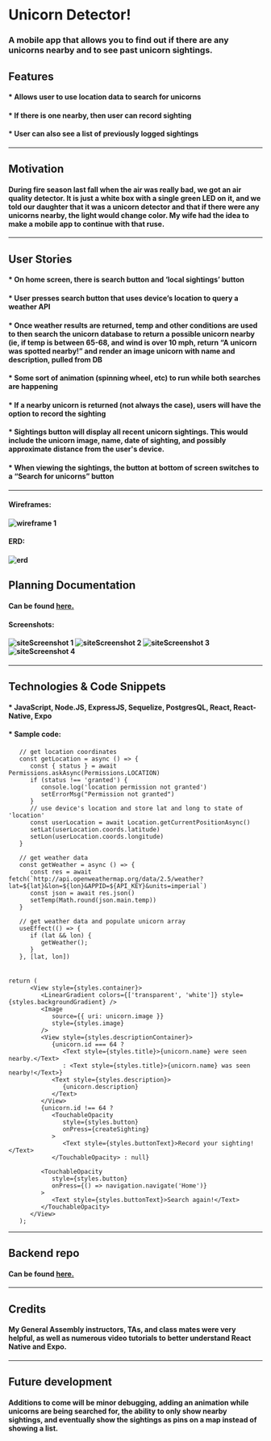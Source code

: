 # Unicorn Detector!

### A mobile app that allows you to find out if there are any unicorns nearby and to see past unicorn sightings.

## Features

#### * Allows user to use location data to search for unicorns
#### * If there is one nearby, then user can record sighting
#### * User can also see a list of previously logged sightings

---
## Motivation
#### During fire season last fall when the air was really bad, we got an air quality detector. It is just a white box with a single green LED on it, and we told our daughter that it was a unicorn detector and that if there were any unicorns nearby, the light would change color. My wife had the idea to make a mobile app to continue with that ruse.

---
## User Stories 

#### * On home screen, there is search button and ‘local sightings’ button
#### * User presses search button that uses device’s location to query a weather API
#### * Once weather results are returned, temp and other conditions are used to then search the unicorn database to return a possible unicorn nearby (ie, if temp is between 65-68, and wind is over 10 mph, return “A unicorn was spotted nearby!” and render an image unicorn with name and description, pulled from DB
#### * Some sort of animation (spinning wheel, etc) to run while both searches are happening
#### * If a nearby unicorn is returned (not always the case), users will have the option to record the sighting
#### * Sightings button will display all recent unicorn sightings. This would include the unicorn image, name, date of sighting, and possibly approximate distance from the user's device. 
#### * When viewing the sightings, the button at bottom of screen switches to a “Search for unicorns” button

---
####  Wireframes:

#### ![wireframe 1](./assets/mockups.png) 


####  ERD:

####  ![erd](./assets/ERD.png)


## Planning Documentation
#### Can be found [here.](https://trello.com/b/bvfaBIOa/unicorn-detector)


####  Screenshots:


#### ![siteScreenshot 1](./assets/Screenshot1.png) ![siteScreenshot 2](./assets/Screenshot2.png) ![siteScreenshot 3](./assets/Screenshot3.png) ![siteScreenshot 4](./assets/Screenshot4.png)


---

## Technologies & Code Snippets
#### * JavaScript, Node.JS, ExpressJS, Sequelize, PostgresQL, React, React-Native, Expo
#### * Sample code:
#### 
```
   // get location coordinates
   const getLocation = async () => {
      const { status } = await Permissions.askAsync(Permissions.LOCATION)
      if (status !== 'granted') {
         console.log('location permission not granted')
         setErrorMsg("Permission not granted")
      }
      // use device's location and store lat and long to state of 'location'
      const userLocation = await Location.getCurrentPositionAsync()
      setLat(userLocation.coords.latitude)
      setLon(userLocation.coords.longitude)
   }
   
   // get weather data
   const getWeather = async () => {
      const res = await fetch(`http://api.openweathermap.org/data/2.5/weather?lat=${lat}&lon=${lon}&APPID=${API_KEY}&units=imperial`)
      const json = await res.json()
      setTemp(Math.round(json.main.temp))
   }

   // get weather data and populate unicorn array
   useEffect(() => {
      if (lat && lon) {
         getWeather();
      }
   }, [lat, lon])


```


#### 
```
return (
      <View style={styles.container}>
         <LinearGradient colors={['transparent', 'white']} style={styles.backgroundGradient} />
         <Image
            source={{ uri: unicorn.image }}
            style={styles.image}
         />
         <View style={styles.descriptionContainer}>
            {unicorn.id === 64 ?
               <Text style={styles.title}>{unicorn.name} were seen nearby.</Text>
               : <Text style={styles.title}>{unicorn.name} was seen nearby!</Text>}
            <Text style={styles.description}>
               {unicorn.description}
            </Text>
         </View>
         {unicorn.id !== 64 ?
            <TouchableOpacity
               style={styles.button}
               onPress={createSighting}
            >
               <Text style={styles.buttonText}>Record your sighting!</Text>
            </TouchableOpacity> : null}

         <TouchableOpacity
            style={styles.button}
            onPress={() => navigation.navigate('Home')}
         >
            <Text style={styles.buttonText}>Search again!</Text>
         </TouchableOpacity>
      </View>
   );
```
---
## Backend repo
#### Can be found [here.](https://github.com/enbre/unicorn-detector-backend)

---
## Credits
#### My General Assembly instructors, TAs, and class mates were very helpful, as well as numerous video tutorials to better understand React Native and Expo. 

---

## Future development
#### Additions to come will be minor debugging, adding an animation while unicorns are being searched for, the ability to only show nearby sightings, and eventually show the sightings as pins on a map instead of showing a list.


